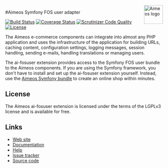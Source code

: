 <a href="https://aimeos.org/">
    <img src="https://aimeos.org/fileadmin/template/icons/logo.png" alt="Aimeos logo" title="Aimeos" align="right" height="60" />
</a>

#Aimeos Symfony FOS user adapter

[![Build Status](https://travis-ci.org/aimeos/ai-fosuser.png?branch=master)](https://travis-ci.org/aimeos/ai-fosuser)
[![Coverage Status](https://coveralls.io/repos/aimeos/ai-fosuser/badge.svg?branch=master)](https://coveralls.io/r/aimeos/ai-fosuser?branch=master)
[![Scrutinizer Code Quality](https://scrutinizer-ci.com/g/aimeos/ai-fosuser/badges/quality-score.png?b=master)](https://scrutinizer-ci.com/g/aimeos/ai-fosuser/?branch=master)
[![License](https://poser.pugx.org/aimeos/ai-fosuser/license.svg)](https://packagist.org/packages/aimeos/ai-fosuser)

The Aimeos e-commerce components can integrate into almost any PHP application and uses the infrastructure of the application for building URLs, caching content, configuration settings, logging messages, session handling, sending e-mails, handling translations or managing users.

The ai-fosuser extension provides access to the Symfony FOS user bundle to the Aimeos components. If you are using the Symfony framework, you don't have to install and set up the ai-fosuser extension yourself. Instead, use the [Aimeos Symfony bundle](https://github.com/aimeos/aimeos-symfony) to create an online shop within minutes.

## License

The Aimeos ai-fosuser extension is licensed under the terms of the LGPLv3 license and is available for free.

## Links

* [Web site](https://aimeos.org/Symfony)
* [Documentation](https://aimeos.org/docs/Symfony)
* [Help](https://aimeos.org/help/symfony-bundle-f17/)
* [Issue tracker](https://github.com/aimeos/ai-fosuser/issues)
* [Source code](https://github.com/aimeos/ai-fosuser)


